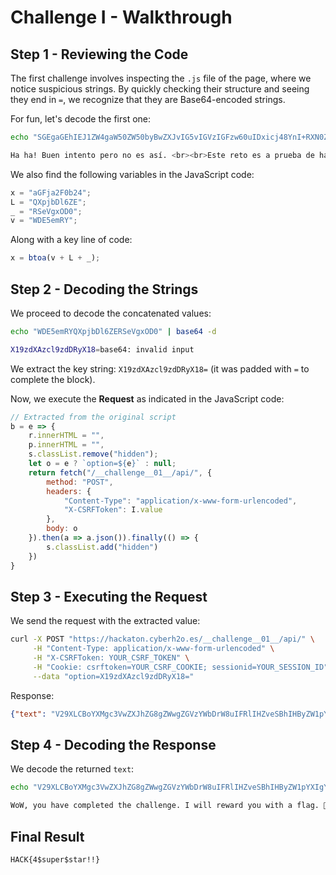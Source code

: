 # Challenge I - Walkthrough

## Step 1 - Reviewing the Code

The first challenge involves inspecting the `.js` file of the page, where we notice suspicious strings. By quickly checking their structure and seeing they end in `=`, we recognize that they are Base64-encoded strings.

For fun, let's decode the first one:

```bash
echo "SGEgaGEhIEJ1ZW4gaW50ZW50byBwZXJvIG5vIGVzIGFzw60uIDxicj48YnI+RXN0ZSByZXRvIGVzIGEgcHJ1ZWJhIGRlIGhhY2tlcnMuIDxicj4g8J+SqiBObyB0ZSByaW5kYXMsIHNpZ3VlIGludGVudMOhbmRvbG8uIPCfkqo=" | base64 -d

Ha ha! Buen intento pero no es así. <br><br>Este reto es a prueba de hackers. <br> 💪 No te rindas, sigue intentándolo. 💪
```

We also find the following variables in the JavaScript code:

```javascript
x = "aGFja2F0b24";
L = "QXpjbDl6ZE";
_ = "RSeVgxOD0";
v = "WDE5emRY";
```

Along with a key line of code:

```javascript
x = btoa(v + L + _);
```

## Step 2 - Decoding the Strings

We proceed to decode the concatenated values:

```bash
echo "WDE5emRYQXpjbDl6ZERSeVgxOD0" | base64 -d

X19zdXAzcl9zdDRyX18=base64: invalid input
```

We extract the key string: `X19zdXAzcl9zdDRyX18=` (it was padded with `=` to complete the block).

Now, we execute the **Request** as indicated in the JavaScript code:

```javascript
// Extracted from the original script
b = e => {
    r.innerHTML = "",
    p.innerHTML = "",
    s.classList.remove("hidden");
    let o = e ? `option=${e}` : null;
    return fetch("/__challenge__01__/api/", {
        method: "POST",
        headers: {
            "Content-Type": "application/x-www-form-urlencoded",
            "X-CSRFToken": I.value
        },
        body: o
    }).then(a => a.json()).finally(() => {
        s.classList.add("hidden")
    })
}
```

## Step 3 - Executing the Request

We send the request with the extracted value:

```bash
curl -X POST "https://hackaton.cyberh2o.es/__challenge__01__/api/" \
     -H "Content-Type: application/x-www-form-urlencoded" \
     -H "X-CSRFToken: YOUR_CSRF_TOKEN" \
     -H "Cookie: csrftoken=YOUR_CSRF_COOKIE; sessionid=YOUR_SESSION_ID" \
     --data "option=X19zdXAzcl9zdDRyX18="
```

Response:

```json
{"text": "V29XLCBoYXMgc3VwZXJhZG8gZWwgZGVzYWbDrW8uIFRlIHZveSBhIHByZW1pYXIgY29uIHVuYSBiYW5kZXJhLiDwn5qpIDxicj48YnI+IEhBQ0t7NCRzdXBlciRzdGFyISF9", "options": []}
```

## Step 4 - Decoding the Response

We decode the returned `text`:

```bash
echo "V29XLCBoYXMgc3VwZXJhZG8gZWwgZGVzYWbDrW8uIFRlIHZveSBhIHByZW1pYXIgY29uIHVuYSBiYW5kZXJhLiDwn5qpIDxicj48YnI+IEhBQ0t7NCRzdXBlciRzdGFyISF9" | base64 -d

WoW, you have completed the challenge. I will reward you with a flag. 🚩 <br><br> HACK{4$super$star!!}
```

## Final Result

`HACK{4$super$star!!}`


